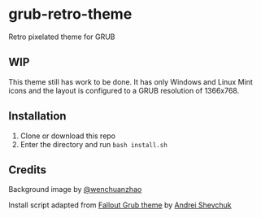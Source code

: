 # grub-retro-theme
Retro pixelated theme for GRUB

## WIP
This theme still has work to be done. It has only Windows and Linux Mint icons and the layout is configured to a GRUB resolution of 1366x768.

## Installation
1. Clone or download this repo
2. Enter the directory and run `bash install.sh`

## Credits
Background image by [@wenchuanzhao](https://pin.it/3UJkhzi)

Install script adapted from [Fallout Grub theme](https://github.com/shvchk/fallout-grub-theme) by [Andrei Shevchuk](https://github.com/shvchk)
